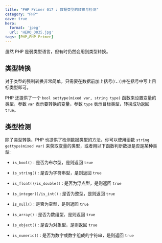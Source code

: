 ```yaml
---
title: "PHP Primer 017 : 数据类型的转换与检测"
category: "PHP"
cave: true
hero:
  format: 'jpeg'
  url: 'HERO_0035.jpg'
tags: [PHP,PHP Primer]
---
```

虽然 PHP 是弱类型语言，但有时仍然会用到类型转换。

## 类型转换

对于类型的强制转换非常简单，只需要在数据前加上括号(`(`、`)`)并在括号中写上目标类型即可。

PHP 还提供了一个 `bool settype(mixed var, string type)` 函数来设置变量的类型，参数 `var` 表示要转换的变量，参数 `type` 表示目标类型，转换成功返回 `true`。

## 类型检测

除了类型转换，PHP 也提供了检测数据类型的方法，你可以使用函数 `string gettype(mixed var)` 来获取变量的类型，或者用以下函数判断数据是否是某种类型:

* `is_bool()` : 是否为布尔型，是则返回 `true`

* `is_string()` : 是否为字符串型，是则返回 `true`

* `is_float()/is_double()` : 是否为浮点型，是则返回 `true`

* `is_integer()/is_int()` : 是否为整型，是则返回 `true`

* `is_null()` : 是否为空型，是则返回 `true`

* `is_array()` : 是否为数组型，是则返回 `true`

* `is_object()` : 是否为对象型，是则返回 `true`

* `is_numeric()` : 是否为数字或数字组成的字符串，是则返回 `true`







